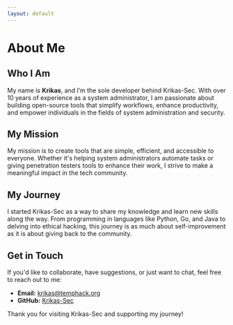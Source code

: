 ```yaml
---
layout: default
---
```

# About Me

## Who I Am
My name is **Krikas**, and I’m the sole developer behind Krikas-Sec. With over 10 years of experience as a system administrator, I am passionate about building open-source tools that simplify workflows, enhance productivity, and empower individuals in the fields of system administration and security.

## My Mission
My mission is to create tools that are simple, efficient, and accessible to everyone. Whether it's helping system administrators automate tasks or giving penetration testers tools to enhance their work, I strive to make a meaningful impact in the tech community.

## My Journey
I started Krikas-Sec as a way to share my knowledge and learn new skills along the way. From programming in languages like Python, Go, and Java to delving into ethical hacking, this journey is as much about self-improvement as it is about giving back to the community.

## Get in Touch
If you'd like to collaborate, have suggestions, or just want to chat, feel free to reach out to me:

- **Email:** [krikas@temphack.org](mailto:krikas@temphack.org)
- **GitHub:** [Krikas-Sec](https://github.com/Krikas-Sec)

Thank you for visiting Krikas-Sec and supporting my journey!
